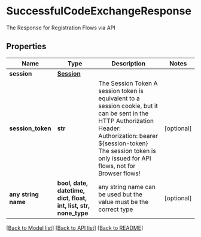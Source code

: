 # SuccessfulCodeExchangeResponse

The Response for Registration Flows via API

## Properties
Name | Type | Description | Notes
------------ | ------------- | ------------- | -------------
**session** | [**Session**](Session.md) |  | 
**session_token** | **str** | The Session Token  A session token is equivalent to a session cookie, but it can be sent in the HTTP Authorization Header:  Authorization: bearer ${session-token}  The session token is only issued for API flows, not for Browser flows! | [optional] 
**any string name** | **bool, date, datetime, dict, float, int, list, str, none_type** | any string name can be used but the value must be the correct type | [optional]

[[Back to Model list]](../README.md#documentation-for-models) [[Back to API list]](../README.md#documentation-for-api-endpoints) [[Back to README]](../README.md)


